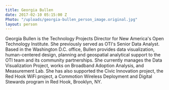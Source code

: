 ```yaml
---
title: Georgia Bullen
date: 2017-02-10 05:15:00 Z
Photo: "/uploads/georgia-bullen_person_image.original.jpg"
layout: person
---
```


Georgia Bullen is the Technology Projects Director for New America's Open Technology Institute. She previously served as OTI's Senior Data Analyst. Based in the Washington D.C. office, Bullen provides data visualization, human-centered design, planning and geospatial analytical support to the OTI team and its community partnerships. She currently manages the Data Visualization Project, works on Broadband Adoption Analysis, and Measurement Lab. She has also supported the Civic Innovation project, the Red Hook WiFi project, a Commotion Wireless Deployment and Digital Stewards program in Red Hook, Brooklyn, NY.
